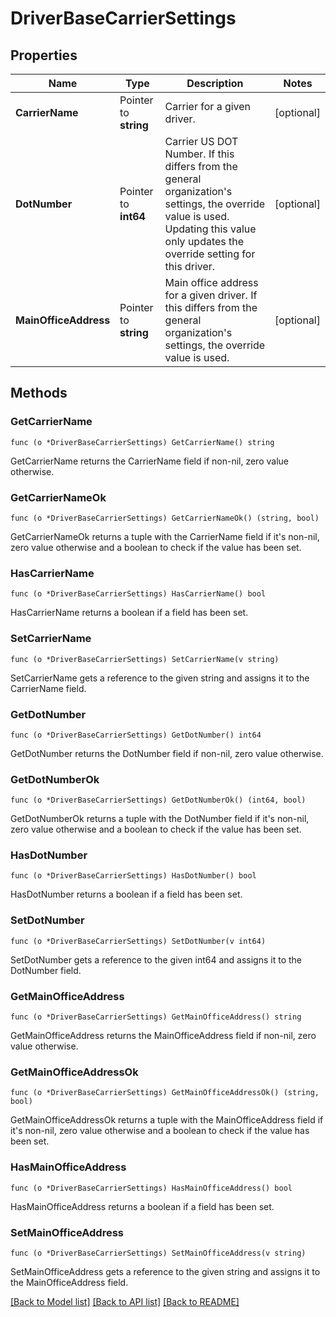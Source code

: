 # DriverBaseCarrierSettings

## Properties

Name | Type | Description | Notes
------------ | ------------- | ------------- | -------------
**CarrierName** | Pointer to **string** | Carrier for a given driver. | [optional] 
**DotNumber** | Pointer to **int64** | Carrier US DOT Number. If this differs from the general organization&#39;s settings, the override value is used. Updating this value only updates the override setting for this driver. | [optional] 
**MainOfficeAddress** | Pointer to **string** | Main office address for a given driver. If this differs from the general organization&#39;s settings, the override value is used.  | [optional] 

## Methods

### GetCarrierName

`func (o *DriverBaseCarrierSettings) GetCarrierName() string`

GetCarrierName returns the CarrierName field if non-nil, zero value otherwise.

### GetCarrierNameOk

`func (o *DriverBaseCarrierSettings) GetCarrierNameOk() (string, bool)`

GetCarrierNameOk returns a tuple with the CarrierName field if it's non-nil, zero value otherwise
and a boolean to check if the value has been set.

### HasCarrierName

`func (o *DriverBaseCarrierSettings) HasCarrierName() bool`

HasCarrierName returns a boolean if a field has been set.

### SetCarrierName

`func (o *DriverBaseCarrierSettings) SetCarrierName(v string)`

SetCarrierName gets a reference to the given string and assigns it to the CarrierName field.

### GetDotNumber

`func (o *DriverBaseCarrierSettings) GetDotNumber() int64`

GetDotNumber returns the DotNumber field if non-nil, zero value otherwise.

### GetDotNumberOk

`func (o *DriverBaseCarrierSettings) GetDotNumberOk() (int64, bool)`

GetDotNumberOk returns a tuple with the DotNumber field if it's non-nil, zero value otherwise
and a boolean to check if the value has been set.

### HasDotNumber

`func (o *DriverBaseCarrierSettings) HasDotNumber() bool`

HasDotNumber returns a boolean if a field has been set.

### SetDotNumber

`func (o *DriverBaseCarrierSettings) SetDotNumber(v int64)`

SetDotNumber gets a reference to the given int64 and assigns it to the DotNumber field.

### GetMainOfficeAddress

`func (o *DriverBaseCarrierSettings) GetMainOfficeAddress() string`

GetMainOfficeAddress returns the MainOfficeAddress field if non-nil, zero value otherwise.

### GetMainOfficeAddressOk

`func (o *DriverBaseCarrierSettings) GetMainOfficeAddressOk() (string, bool)`

GetMainOfficeAddressOk returns a tuple with the MainOfficeAddress field if it's non-nil, zero value otherwise
and a boolean to check if the value has been set.

### HasMainOfficeAddress

`func (o *DriverBaseCarrierSettings) HasMainOfficeAddress() bool`

HasMainOfficeAddress returns a boolean if a field has been set.

### SetMainOfficeAddress

`func (o *DriverBaseCarrierSettings) SetMainOfficeAddress(v string)`

SetMainOfficeAddress gets a reference to the given string and assigns it to the MainOfficeAddress field.


[[Back to Model list]](../README.md#documentation-for-models) [[Back to API list]](../README.md#documentation-for-api-endpoints) [[Back to README]](../README.md)


